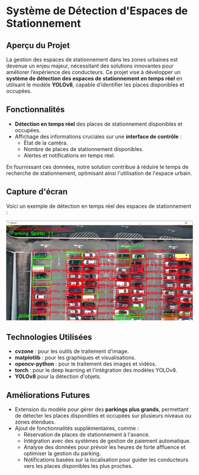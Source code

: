# Système de Détection d'Espaces de Stationnement

## Aperçu du Projet
La gestion des espaces de stationnement dans les zones urbaines est devenue un enjeu majeur, nécessitant des solutions innovantes pour améliorer l’expérience des conducteurs. Ce projet vise à développer un **système de détection des espaces de stationnement en temps réel** en utilisant le modèle **YOLOv8**, capable d’identifier les places disponibles et occupées.

## Fonctionnalités
- **Détection en temps réel** des places de stationnement disponibles et occupées.
- Affichage des informations cruciales sur une **interface de contrôle** :
  - État de la caméra.
  - Nombre de places de stationnement disponibles.
  - Alertes et notifications en temps réel.

En fournissant ces données, notre solution contribue à réduire le temps de recherche de stationnement, optimisant ainsi l'utilisation de l'espace urbain.

## Capture d'écran
Voici un exemple de détection en temps réel des espaces de stationnement :

![Exemple de détection](images/detection.png)

## Technologies Utilisées
- **cvzone** : pour les outils de traitement d'image.
- **matplotlib** : pour les graphiques et visualisations.
- **opencv-python** : pour le traitement des images et vidéos.
- **torch** : pour le deep learning et l'intégration des modèles YOLOv8.
- **YOLOv8** pour la détection d'objets.

## Améliorations Futures
- Extension du modèle pour gérer des **parkings plus grands**, permettant de détecter les places disponibles et occupées sur plusieurs niveaux ou zones étendues.
- Ajout de fonctionnalités supplémentaires, comme :
  - Réservation de places de stationnement à l'avance.
  - Intégration avec des systèmes de gestion de paiement automatique.
  - Analyse des données pour prévoir les heures de forte affluence et optimiser la gestion du parking.
  - Notifications basées sur la localisation pour guider les conducteurs vers les places disponibles les plus proches.

